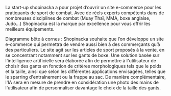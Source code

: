 La start-up shopinacka a pour projet d’ouvrir un site e-commerce pour les pratiquants de sport de combat. 
Avec de réels experts compétents dans de nombreuses disciplines de combat (Muay Thaï, MMA, boxe anglaise, Judo…)  Shopinacka est la marque par excellence pour vous offrir les meilleurs équipements. 

Diagramme bête à cornes :
Shopinacka souhaite que l’on développe un site e-commerce qui permettra de vendre aussi bien à des commerçants qu’à des particuliers. Le site agit sur les articles de sport proposés à la vente, en se concentrant notamment sur les gants de boxe. Une solution basée sur l'intelligence artificielle sera élaborée afin de permettre à l'utilisateur de choisir des gants en fonction de critères morphologiques tels que le poids et la taille, ainsi que selon les différentes applications envisagées, telles que le sparring d'entraînement ou la frappe au sac. De manière complémentaire, l'IA sera en mesure de prendre en considération une photo des mains de l'utilisateur afin de personnaliser davantage le choix de la taille des gants.
